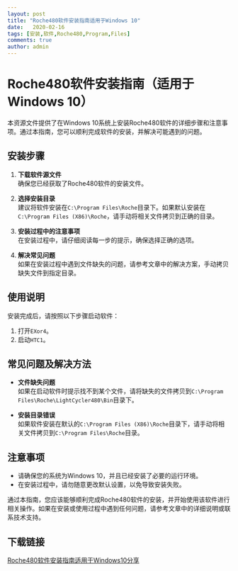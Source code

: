 ```yaml
---
layout: post
title: "Roche480软件安装指南适用于Windows 10"
date:   2020-02-16
tags: [安装,软件,Roche480,Program,Files]
comments: true
author: admin
---
```

# Roche480软件安装指南（适用于Windows 10）

本资源文件提供了在Windows 10系统上安装Roche480软件的详细步骤和注意事项。通过本指南，您可以顺利完成软件的安装，并解决可能遇到的问题。

## 安装步骤

1. **下载软件源文件**  
   确保您已经获取了Roche480软件的安装文件。

2. **选择安装目录**  
   建议将软件安装在`C:\Program Files\Roche`目录下。如果默认安装在`C:\Program Files (X86)\Roche`，请手动将相关文件拷贝到正确的目录。

3. **安装过程中的注意事项**  
   在安装过程中，请仔细阅读每一步的提示，确保选择正确的选项。

4. **解决常见问题**  
   如果在安装过程中遇到文件缺失的问题，请参考文章中的解决方案，手动拷贝缺失文件到指定目录。

## 使用说明

安装完成后，请按照以下步骤启动软件：

1. 打开`EXor4`。
2. 启动`HTC1`。

## 常见问题及解决方法

- **文件缺失问题**  
  如果在启动软件时提示找不到某个文件，请将缺失的文件拷贝到`C:\Program Files\Roche\LightCycler480\Bin`目录下。

- **安装目录错误**  
  如果软件安装在默认的`C:\Program Files (X86)\Roche`目录下，请手动将相关文件拷贝到`C:\Program Files\Roche`目录。

## 注意事项

- 请确保您的系统为Windows 10，并且已经安装了必要的运行环境。
- 在安装过程中，请勿随意更改默认设置，以免导致安装失败。

通过本指南，您应该能够顺利完成Roche480软件的安装，并开始使用该软件进行相关操作。如果在安装或使用过程中遇到任何问题，请参考文章中的详细说明或联系技术支持。

## 下载链接

[Roche480软件安装指南适用于Windows10分享](https://pan.quark.cn/s/74a4241e22a5)